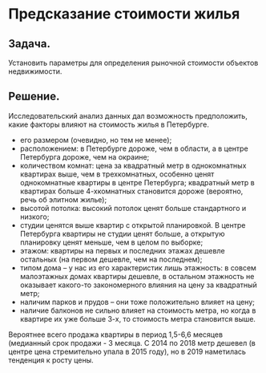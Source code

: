 # Предсказание стоимости жилья 
## Задача. 
Установить параметры для определения рыночной стоимости объектов недвижимости. 
## Решение. 
Исследовательский анализ данных дал возможность предположить, какие факторы влияют на стоимость жилья в Петербурге.
* его размером (очевидно, но тем не менее);
* расположением: в Петербурге дороже, чем в области, а в центре Петербурга дороже, чем на окраине;
* количеством комнат: цена за квадратный метр в однокомнатных квартирах выше, чем в трехкомнатных, особенно ценят однокомнатные квартиры в центре Петербурга; квадратный метр в квартирах больше 4-хкомнатных становится дороже (вероятно, речь об элитном жилье);
* высотой потолка: высокий потолок ценят больше стандартного и низкого;
* студии ценятся выше квартир с открытой планировкой. В центре Петербурга квартиры не студии ценят больше, а открытую планировку ценят меньше, чем в целом по выборке;
* этажом: квартиры на первых и последних этажах дешевле остальных (на первом дешевле, чем на последнем);
* типом дома – у нас из его характеристик лишь этажность: в совсем малоэтажных домах квартиры дешевле, в остальном этажность не оказывает какого-то закономерного влияния на цену за квадратный метр;
* наличим парков и прудов – они тоже положительно влияет на цену;
* наличие балконов не сильно влияет на стоимость метра, но когда в квартире их уже больше 3-х, то стоимость метра становится выше.

Вероятнее всего продажа квартиры в период 1,5-6,6 месяцев (медианный срок продажи - 3 месяца.
С 2014 по 2018 метр дешевел (в центре цена стремительно упала в 2015 году), но в 2019 наметилась тенденция к росту цены.


